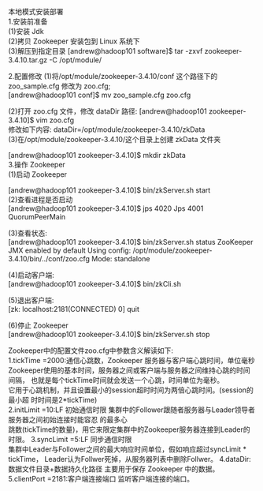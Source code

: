 本地模式安装部署  
1.安装前准备   
(1)安装 Jdk  
(2)拷贝 Zookeeper 安装包到 Linux 系统下   
(3)解压到指定目录
[andrew@hadoop101 software]$ tar -zxvf zookeeper-3.4.10.tar.gz -C /opt/module/  

2.配置修改
(1)将/opt/module/zookeeper-3.4.10/conf 这个路径下的 zoo_sample.cfg 修改为 zoo.cfg;  
[andrew@hadoop101 conf]$ mv zoo_sample.cfg zoo.cfg


(2)打开 zoo.cfg 文件，修改 dataDir 路径: 
[andrew@hadoop101 zookeeper-3.4.10]$ vim zoo.cfg  
修改如下内容:
dataDir=/opt/module/zookeeper-3.4.10/zkData   
(3)在/opt/module/zookeeper-3.4.10/这个目录上创建 zkData 文件夹  


[andrew@hadoop101 zookeeper-3.4.10]$ mkdir zkData  
3.操作 Zookeeper   
(1)启动 Zookeeper  

[andrew@hadoop101 zookeeper-3.4.10]$ bin/zkServer.sh start  
(2)查看进程是否启动  
[andrew@hadoop101 zookeeper-3.4.10]$ jps
4020 Jps
4001 QuorumPeerMain

(3)查看状态:  
[andrew@hadoop101 zookeeper-3.4.10]$ bin/zkServer.sh status
ZooKeeper JMX enabled by default
Using config: /opt/module/zookeeper-3.4.10/bin/../conf/zoo.cfg
Mode: standalone

(4)启动客户端:  
[andrew@hadoop101 zookeeper-3.4.10]$ bin/zkCli.sh  

(5)退出客户端:    
[zk: localhost:2181(CONNECTED) 0] quit    

(6)停止 Zookeeper    
[andrew@hadoop101 zookeeper-3.4.10]$ bin/zkServer.sh stop  



Zookeeper中的配置文件zoo.cfg中参数含义解读如下:  
1.tickTime =2000:通信心跳数，Zookeeper 服务器与客户端心跳时间，单位毫秒  
Zookeeper使用的基本时间，服务器之间或客户端与服务器之间维持心跳的时间间隔， 
也就是每个tickTime时间就会发送一个心跳，时间单位为毫秒。  
它用于心跳机制，并且设置最小的session超时时间为两倍心跳时间。(session的最小超 时时间是2*tickTime)  
2.initLimit =10:LF 初始通信时限 集群中的Follower跟随者服务器与Leader领导者服务器之间初始连接时能容忍
的最多心  
跳数(tickTime的数量)，用它来限定集群中的Zookeeper服务器连接到Leader的时限。 
3.syncLimit =5:LF 同步通信时限  
集群中Leader与Follower之间的最大响应时间单位，假如响应超过syncLimit * tickTime， 
Leader认为Follwer死掉，从服务器列表中删除Follwer。
4.dataDir:数据文件目录+数据持久化路径 主要用于保存 Zookeeper 中的数据。  
5.clientPort =2181:客户端连接端口 监听客户端连接的端口。  